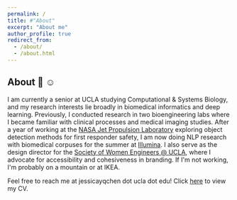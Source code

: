```yaml
---
permalink: /
title: #"About"
excerpt: "About me"
author_profile: true
redirect_from: 
  - /about/
  - /about.html
---
```


## About :seedling: :relaxed:

I am currently a senior at UCLA studying Computational & Systems Biology, and my research interests lie broadly in biomedical informatics and deep learning. Previously, I conducted research in two bioengineering labs where I became familiar with clinical processes and medical imaging studies. After a year of working at the [NASA Jet Propulsion Laboratory](https://www.jpl.nasa.gov) exploring object detection methods for first responder safety, I am now doing NLP research with biomedical corpuses for the summer at [Illumina](https://www.illumina.com). I also serve as the design director for the [Society of Women Engineers @ UCLA](https://www.swe.ucla.edu), where I advocate for accessibility and cohesiveness in branding. If I'm not working, I'm probably on a mountain or at IKEA.

Feel free to reach me at jessicayqchen dot ucla dot edu! Click [here](/files/cv.pdf) to view my CV.

